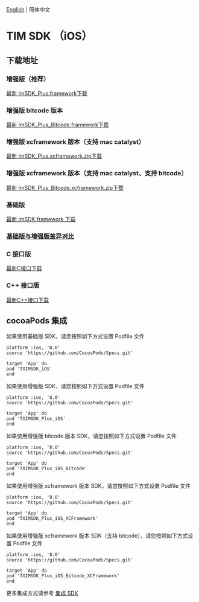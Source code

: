 [English](./README_EN.md) | 简体中文

# TIM SDK （iOS）

## 下载地址

### 增强版（推荐）
[最新 ImSDK_Plus.framework下载](https://im.sdk.qcloud.com/download/plus/6.3.2619/ImSDK_Plus_6.3.2619.framework.zip)

### 增强版 bitcode 版本
[最新 ImSDK_Plus_Bitcode.framework下载](https://im.sdk.qcloud.com/download/plus/6.3.2619/ImSDK_Plus_6.3.2619_Bitcode.framework.zip)

### 增强版 xcframework 版本（支持 mac catalyst）
[最新 ImSDK_Plus.xcframework.zip下载](https://im.sdk.qcloud.com/download/plus/6.3.2619/ImSDK_Plus_6.3.2619.xcframework.zip)

### 增强版 xcframework 版本（支持 mac catalyst、支持 bitcode）
[最新 ImSDK_Plus_Bitcode.xcframework.zip下载](https://im.sdk.qcloud.com/download/plus/6.3.2619/ImSDK_Plus_6.3.2619_Bitcode.xcframework.zip)

### 基础版
[最新 ImSDK.framework 下载](https://im.sdk.qcloud.com/download/standard/5.1.62/TIM_SDK_iOS_latest_framework.zip)

### [基础版与增强版差异对比](https://github.com/tencentyun/TIMSDK#%E5%9F%BA%E7%A1%80%E7%89%88%E4%B8%8E%E5%A2%9E%E5%BC%BA%E7%89%88%E5%B7%AE%E5%BC%82%E5%AF%B9%E6%AF%94)

### C 接口版
[最新C接口下载](https://im.sdk.qcloud.com/download/plus/6.3.2619/cross_platform/ImSDK_iOS_C_6.3.2619.framework.zip)

### C++ 接口版
[最新C++接口下载](https://im.sdk.cloud.tencent.cn/download/plus/6.3.2619/cross_platform/ImSDK_iOS_CPP_6.3.2619.framework.zip)

## cocoaPods 集成
如果使用基础版 SDK，请您按照如下方式设置 Podfile 文件

```
platform :ios, '8.0'
source 'https://github.com/CocoaPods/Specs.git'

target 'App' do
pod 'TXIMSDK_iOS'
end
```

如果使用增强版 SDK，请您按照如下方式设置 Podfile 文件
```
platform :ios, '8.0'
source 'https://github.com/CocoaPods/Specs.git'

target 'App' do
pod 'TXIMSDK_Plus_iOS'
end
```

如果使用增强版 bitcode 版本 SDK，请您按照如下方式设置 Podfile 文件
```
platform :ios, '8.0'
source 'https://github.com/CocoaPods/Specs.git'

target 'App' do
pod 'TXIMSDK_Plus_iOS_Bitcode'
end
```

如果使用增强版 xcframework 版本 SDK，请您按照如下方式设置 Podfile 文件
```
platform :ios, '8.0'
source 'https://github.com/CocoaPods/Specs.git'

target 'App' do
pod 'TXIMSDK_Plus_iOS_XCFramework'
end
```

如果使用增强版 xcframework 版本 SDK（支持 bitcode），请您按照如下方式设置 Podfile 文件
```
platform :ios, '8.0'
source 'https://github.com/CocoaPods/Specs.git'

target 'App' do
pod 'TXIMSDK_Plus_iOS_Bitcode_XCFramework'
end
```

更多集成方式请参考 <a href="https://cloud.tencent.com/document/product/269/32673">集成 SDK</a>
